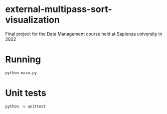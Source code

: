 # external-multipass-sort-visualization
Final project for the Data Management course held at Sapienza university in 2022

# Running
```sh
python main.py
```

# Unit tests
```sh
python -m unittest
```

